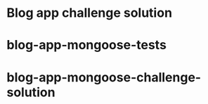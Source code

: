 Blog app challenge solution
==========================
# blog-app-mongoose-tests
# blog-app-mongoose-challenge-solution
